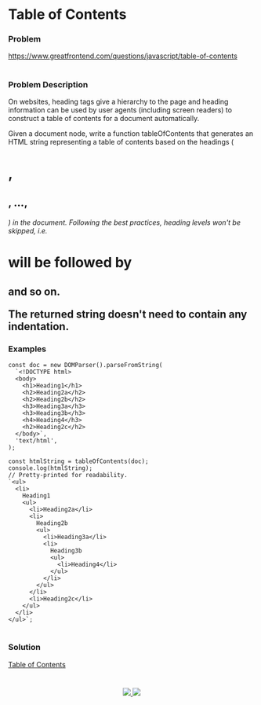 # Table of Contents

### Problem

https://www.greatfrontend.com/questions/javascript/table-of-contents

#

### Problem Description

On websites, heading tags give a hierarchy to the page and heading information can be used by user agents (including screen readers) to construct a table of contents for a document automatically.

Given a document node, write a function tableOfContents that generates an HTML string representing a table of contents based on the headings (<h1>, <h2>, ..., <h6>) in the document. Following the best practices, heading levels won't be skipped, i.e. <h1> will be followed by <h2> and so on.

The returned string doesn't need to contain any indentation.

### Examples

```
const doc = new DOMParser().parseFromString(
  `<!DOCTYPE html>
  <body>
    <h1>Heading1</h1>
    <h2>Heading2a</h2>
    <h2>Heading2b</h2>
    <h3>Heading3a</h3>
    <h3>Heading3b</h3>
    <h4>Heading4</h3>
    <h2>Heading2c</h2>
  </body>`,
  'text/html',
);

const htmlString = tableOfContents(doc);
console.log(htmlString);
// Pretty-printed for readability.
`<ul>
  <li>
    Heading1
    <ul>
      <li>Heading2a</li>
      <li>
        Heading2b
        <ul>
          <li>Heading3a</li>
          <li>
            Heading3b
            <ul>
              <li>Heading4</li>
            </ul>
          </li>
        </ul>
      </li>
      <li>Heading2c</li>
    </ul>
  </li>
</ul>`;

```

#

### Solution

[Table of Contents](./tableOfContents.js)

#

<p align="center">
	<a href="https://github.com/ghoshsuman845" alt="Github" title="github">
       <img src="https://img.shields.io/badge/Followe_Me_For_More_Useful_Repos-15k?style=for-the-badge&color=2088FF&logo=github&logoColor=fff"/>
    </a>
    <a href="https://github.com/ghoshsuman845/ghoshsuman845" alt="Github Stars" title="Star Mark Repo">
        <img src="https://img.shields.io/badge/Shower_stars_if_you_like_my_repos-15k?style=for-the-badge&color=ffd000&logo=apachespark&logoColor=black"/>
    </a>
</p>
